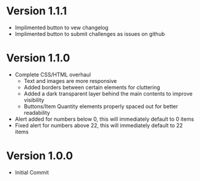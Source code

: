 # Version 1.1.1
  - Implimented button to vew changelog
  - Implimented button to submit challenges as issues on github

# Version 1.1.0
  - Complete CSS/HTML overhaul
    - Text and images are more responsive
    - Added borders between certain elements for cluttering
    - Added a dark transparent layer behind the main contents to improve visibility
    - Buttons/Item Quantity elements properly spaced out for better readability
  - Alert added for numbers below 0, this will immediately default to 0 items
  - Fixed alert for numbers above 22, this will immediately default to 22 items

# Version 1.0.0
  - Initial Commit
